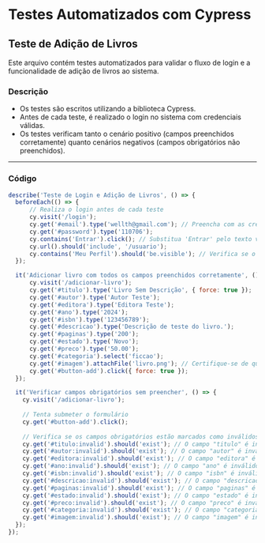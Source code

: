
# Testes Automatizados com Cypress

## Teste de Adição de Livros

Este arquivo contém testes automatizados para validar o fluxo de login e a funcionalidade de adição de livros ao sistema.

### **Descrição**
- Os testes são escritos utilizando a biblioteca Cypress.
- Antes de cada teste, é realizado o login no sistema com credenciais válidas.
- Os testes verificam tanto o cenário positivo (campos preenchidos corretamente) quanto cenários negativos (campos obrigatórios não preenchidos).

---

### **Código**

```javascript
describe('Teste de Login e Adição de Livros', () => {
  beforeEach(() => {
      // Realiza o login antes de cada teste
      cy.visit('/login');
      cy.get('#email').type('wellth@gmail.com'); // Preencha com as credenciais válidas
      cy.get('#password').type('110706');
      cy.contains('Entrar').click(); // Substitua 'Entrar' pelo texto visível no botão
      cy.url().should('include', '/usuario');
      cy.contains('Meu Perfil').should('be.visible'); // Verifica se o login foi bem-sucedido
  });

  it('Adicionar livro com todos os campos preenchidos corretamente', () => {
      cy.visit('/adicionar-livro');
      cy.get('#titulo').type('Livro Sem Descrição', { force: true });
      cy.get('#autor').type('Autor Teste');
      cy.get('#editora').type('Editora Teste');
      cy.get('#ano').type('2024');
      cy.get('#isbn').type('123456789');
      cy.get('#descricao').type('Descrição de teste do livro.');
      cy.get('#paginas').type('200');
      cy.get('#estado').type('Novo');
      cy.get('#preco').type('50.00');
      cy.get('#categoria').select('ficcao');
      cy.get('#imagem').attachFile('livro.png'); // Certifique-se de que o arquivo existe no diretório "fixtures"
      cy.get('#button-add').click({ force: true });
  });

  it('Verificar campos obrigatórios sem preencher', () => {
    cy.visit('/adicionar-livro');
  
    // Tenta submeter o formulário
    cy.get('#button-add').click();
  
    // Verifica se os campos obrigatórios estão marcados como inválidos
    cy.get('#titulo:invalid').should('exist'); // O campo "titulo" é inválido
    cy.get('#autor:invalid').should('exist'); // O campo "autor" é inválido
    cy.get('#editora:invalid').should('exist'); // O campo "editora" é inválido
    cy.get('#ano:invalid').should('exist'); // O campo "ano" é inválido
    cy.get('#isbn:invalid').should('exist'); // O campo "isbn" é inválido
    cy.get('#descricao:invalid').should('exist'); // O campo "descricao" é inválido
    cy.get('#paginas:invalid').should('exist'); // O campo "paginas" é inválido
    cy.get('#estado:invalid').should('exist'); // O campo "estado" é inválido
    cy.get('#preco:invalid').should('exist'); // O campo "preco" é inválido
    cy.get('#categoria:invalid').should('exist'); // O campo "categoria" é inválido
    cy.get('#imagem:invalid').should('exist'); // O campo "imagem" é inválido
  });
});

